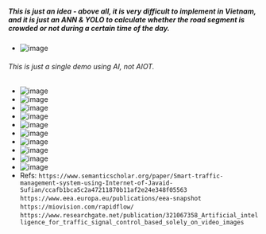 ##### This is just an idea - above all, it is very difficult to implement in Vietnam, and it is just an ANN & YOLO to calculate whether the road segment is crowded or not during a certain time of the day.
* ![image](https://github.com/user-attachments/assets/86766be5-2ca2-4a26-b73f-c818e21413ef)
###### This is just a single demo using AI, not AIOT.
* ![image](https://github.com/user-attachments/assets/80244de5-ad0a-4115-ae92-fed4b8f174f6)
* ![image](https://github.com/user-attachments/assets/65973961-26d0-4b53-a5b4-862735a359d8)
* ![image](https://github.com/user-attachments/assets/890eb42e-8b8a-4d13-858f-c5228da9b2fd)
* ![image](https://github.com/user-attachments/assets/0ca778b6-4ecd-4961-9bc6-a18b8387bac0)
* ![image](https://github.com/user-attachments/assets/32564c1a-5ff6-412a-b46b-956fb02de3f2)
* ![image](https://github.com/user-attachments/assets/8ba4b3a7-d20e-407e-adda-789b8398a0f5)
* ![image](https://github.com/user-attachments/assets/f94bb087-c3d9-4aaf-a5b2-0ba8233af993)
* ![image](https://github.com/user-attachments/assets/84bef88f-1fcc-4822-a70c-e343150b5172)
* ![image](https://github.com/user-attachments/assets/8c1a6433-c11e-44c4-b894-6c921b098417)
* ![image](https://github.com/user-attachments/assets/afe2182b-04bd-406e-8b8d-22879118d3da)
* Refs: `https://www.semanticscholar.org/paper/Smart-traffic-management-system-using-Internet-of-Javaid-Sufian/ccafb1bca5c2a47211870b11af2e24e348f05563`
        `https://www.eea.europa.eu/publications/eea-snapshot`
        `https://miovision.com/rapidflow/`
        `https://www.researchgate.net/publication/321067358_Artificial_intelligence_for_traffic_signal_control_based_solely_on_video_images`
  
